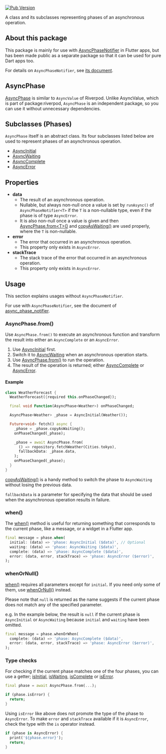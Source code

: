[![Pub Version](https://img.shields.io/pub/v/async_phase)](https://pub.dev/packages/async_phase)

A class and its subclasses representing phases of an asynchronous operation.

## About this package

This package is mainly for use with [AsyncPhaseNotifier][AsyncPhaseNotifier]
in Flutter apps, but has been made public as a separate package so that it
can be used for pure Dart apps too.

For details on `AsyncPhaseNotifier`, see [its document][AsyncPhaseNotifier].

## AsyncPhase

[AsyncPhase][AsyncPhase] is similar to `AsyncValue` of Riverpod. Unlike AsyncValue,
which is part of package:riverpod, `AsyncPhase` is an independent package, so you
can use it without unnecessary dependencies.

## Subclasses (Phases)

`AsyncPhase` itself is an abstract class. Its four subclasses listed below are
used to represent phases of an asynchronous operation.

- [AsyncInitial][AsyncInitial]
- [AsyncWaiting][AsyncWaiting]
- [AsyncComplete][AsyncComplete]
- [AsyncError][AsyncError]


## Properties

- **data**
    - The result of an asynchronous operation.
    - Nullable, but always non-null once a value is set by `runAsync()` of
      `AsyncPhaseNotifier<T>` if the `T` is a non-nullable type, even if the
      phase is of type `AsyncError`.
    - It is also non-null once a value is given and then [AsyncPhase.from\<T\>()][from]
      and [copyAsWaiting()][copyAsWaiting] are used properly, where the `T` is non-nullable.
- **error**
    - The error that occurred in an asynchronous operation.
    - This property only exists in `AsyncError`.
- **stackTrace**
    - The stack trace of the error that occurred in an asynchronous operation.
    - This property only exists in `AsyncError`.

## Usage

This section explains usages without `AsyncPhaseNotifier`.

For use with `AsyncPhaseNotifier`, see the document of
[async_phase_notifier][AsyncPhaseNotifier].

### AsyncPhase.from()

Use `AsyncPhase.from()` to execute an asynchronous function and transform the result
into either an `AsyncComplete` or an `AsyncError`.

1. Use [AsyncInitial][AsyncInitial] first.
2. Switch it to [AsyncWaiting][AsyncWaiting] when an asynchronous operation starts.
3. Use [AsyncPhase.from()][from] to run the operation.
4. The result of the operation is returned; either [AsyncComplete][AsyncComplete]
   or [AsyncError][AsyncError].

#### Example

```dart
class WeatherForecast {
  WeatherForecast({required this.onPhaseChanged});

  final void Function(AsyncPhase<Weather>) onPhaseChanged;

  AsyncPhase<Weather> _phase = AsyncInitial(Weather());

  Future<void> fetch() async {
    _phase = _phase.copyAsWaiting();
    onPhaseChanged(_phase);

    _phase = await AsyncPhase.from(
      () => repository.fetchWeather(Cities.tokyo),
      fallbackData: _phase.data,
    );
    onPhaseChanged(_phase);
  }
}
```

[copyAsWaiting()][copyAsWaiting] is a handy method to switch the phase to `AsyncWaiting`
without losing the previous data.

`fallbackData` is a parameter for specifying the data that should be used when the
asynchronous operation results in failure.

### when()

The [when()][when] method is useful for returning something that corresponds to the
current phase, like a message, or a widget in a Flutter app.

```dart
final message = phase.when(
  initial: (data) => 'phase: AsyncInitial ($data)', // Optional
  waiting: (data) => 'phase: AsyncWaiting ($data)',
  complete: (data) => 'phase: AsyncComplete ($data)',
  error: (data, error, stackTrace) => 'phase: AsyncError ($error)',
);
```

### whenOrNull()

[when()][when] requires all parameters except for `initial`. If you need only some
of them, use [whenOrNull()][whenOrNull] instead.

Please note that `null` is returned as the name suggests if the current phase
does not match any of the specified parameter.

e.g. In the example below, the result is `null` if the current phase is `AsyncInitial`
or `AsyncWaiting` because `initial` and `waiting` have been omitted.

```dart
final message = phase.whenOrWhen(
  complete: (data) => 'phase: AsyncComplete ($data)',
  error: (data, error, stackTrace) => 'phase: AsyncError ($error)',
);
```

### Type checks

For checking if the current phase matches one of the four phases, you can use
a getter; [isInitial][isInitial], [isWaiting][isWaiting], [isComplete][isComplete]
or [isError][isError].

```dart
final phase = await AsyncPhase.from(...);

if (phase.isError) {
  return;
}
```

Using `isError` like above does not promote the type of the phase to `AsyncError`.
To make `error` and `stackTrace` available if it is `AsyncError`, check the type
with the `is` operator instead.

```dart
if (phase is AsyncError) {
  print('${phase.error}');
  return;
}
```

[AsyncPhase]: https://pub.dev/documentation/async_phase/latest/async_phase/AsyncPhase-class.html
[AsyncInitial]: https://pub.dev/documentation/async_phase/latest/async_phase/AsyncInitial-class.html
[AsyncWaiting]: https://pub.dev/documentation/async_phase/latest/async_phase/AsyncWaiting-class.html
[AsyncComplete]: https://pub.dev/documentation/async_phase/latest/async_phase/AsyncComplete-class.html
[AsyncError]: https://pub.dev/documentation/async_phase/latest/async_phase/AsyncError-class.html
[from]: https://pub.dev/documentation/async_phase/latest/async_phase/AsyncPhase/from.html
[copyAsWaiting]: https://pub.dev/documentation/async_phase/latest/async_phase/AsyncPhase/copyAsWaiting.html
[when]: https://pub.dev/documentation/async_phase/latest/async_phase/AsyncPhase/when.html
[whenOrNull]: https://pub.dev/documentation/async_phase/latest/async_phase/AsyncPhase/whenOrNull.html
[isInitial]: https://pub.dev/documentation/async_phase/latest/async_phase/AsyncPhase/isInitial.html
[isWaiting]: https://pub.dev/documentation/async_phase/latest/async_phase/AsyncPhase/isWaiting.html
[isComplete]: https://pub.dev/documentation/async_phase/latest/async_phase/AsyncPhase/isComplete.html
[isError]: https://pub.dev/documentation/async_phase/latest/async_phase/AsyncPhase/isError.html
[AsyncPhaseNotifier]: https://pub.dev/packages/async_phase_notifier
